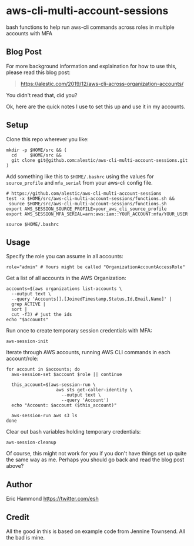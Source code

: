 # aws-cli-multi-account-sessions

bash functions to help run aws-cli commands across roles in multiple
accounts with MFA

## Blog Post

For more background information and explaination for how to use this,
please read this blog post:

> <https://alestic.com/2019/12/aws-cli-across-organization-accounts/>

You didn't read that, did you?

Ok, here are the quick notes I use to set this up and use it in my
accounts.

## Setup

Clone this repo wherever you like:

    mkdir -p $HOME/src && (
      cd     $HOME/src &&
      git clone git@github.com:alestic/aws-cli-multi-account-sessions.git
    )

Add something like this to `$HOME/.bashrc` using the values for
`source_profile` and `mfa_serial` from your aws-cli config file.

    # https://github.com/alestic/aws-cli-multi-account-sessions
    test -x $HOME/src/aws-cli-multi-account-sessions/functions.sh &&
     source $HOME/src/aws-cli-multi-account-sessions/functions.sh
    export AWS_SESSION_SOURCE_PROFILE=your_aws_cli_source_profile
    export AWS_SESSION_MFA_SERIAL=arn:aws:iam::YOUR_ACCOUNT:mfa/YOUR_USER

    source $HOME/.bashrc

## Usage

Specify the role you can assume in all accounts:

    role="admin" # Yours might be called "OrganizationAccountAccessRole"

Get a list of all accounts in the AWS Organization:

    accounts=$(aws organizations list-accounts \
      --output text \
      --query 'Accounts[].[JoinedTimestamp,Status,Id,Email,Name]' |
      grep ACTIVE |
      sort |
      cut -f3) # just the ids
    echo "$accounts"

Run once to create temporary session credentials with MFA:

    aws-session-init

Iterate through AWS accounts, running AWS CLI commands in each
account/role:

    for account in $accounts; do
      aws-session-set $account $role || continue

      this_account=$(aws-session-run \
                       aws sts get-caller-identity \
                         --output text \
                         --query 'Account')
      echo "Account: $account ($this_account)"

      aws-session-run aws s3 ls
    done

Clear out bash variables holding temporary credentials:

    aws-session-cleanup

Of course, this might not work for you if you don't have things set up
quite the same way as me. Perhaps you should go back and read the blog
post above?

## Author

Eric Hammond
<https://twitter.com/esh>

## Credit

All the good in this is based on example code from Jennine
Townsend. All the bad is mine.
